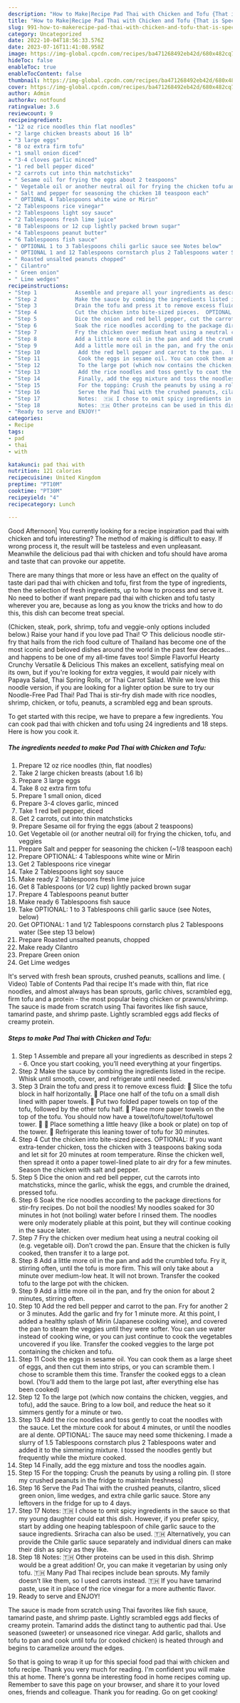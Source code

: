 ```yaml
---
description: "How to Make|Recipe Pad Thai with Chicken and Tofu {That is Special"
title: "How to Make|Recipe Pad Thai with Chicken and Tofu {That is Special"
slug: 991-how-to-makerecipe-pad-thai-with-chicken-and-tofu-that-is-special
category: Uncategorized
date: 2022-10-04T18:56:33.576Z
date: 2023-07-16T11:41:08.958Z
image: https://img-global.cpcdn.com/recipes/ba471268492eb42d/680x482cq70/pad-thai-with-chicken-and-tofu-recipe-main-photo.jpg
hideToc: false
enableToc: true
enableTocContent: false
thumbnail: https://img-global.cpcdn.com/recipes/ba471268492eb42d/680x482cq70/pad-thai-with-chicken-and-tofu-recipe-main-photo.jpg
cover: https://img-global.cpcdn.com/recipes/ba471268492eb42d/680x482cq70/pad-thai-with-chicken-and-tofu-recipe-main-photo.jpg
author: Admin
authorAv: notfound
ratingvalue: 3.6
reviewcount: 9
recipeingredient:
- "12 oz rice noodles thin flat noodles"
- "2 large chicken breasts about 16 lb"
- "3 large eggs"
- "8 oz extra firm tofu"
- "1 small onion diced"
- "3-4 cloves garlic minced"
- "1 red bell pepper diced"
- "2 carrots cut into thin matchsticks"
- " Sesame oil for frying the eggs about 2 teaspoons"
- " Vegetable oil or another neutral oil for frying the chicken tofu and veggies"
- " Salt and pepper for seasoning the chicken 18 teaspoon each"
- " OPTIONAL 4 Tablespoons white wine or Mirin"
- "2 Tablespoons rice vinegar"
- "2 Tablespoons light soy sauce"
- "2 Tablespoons fresh lime juice"
- "8 Tablespoons or 12 cup lightly packed brown sugar"
- "4 Tablespoons peanut butter"
- "6 Tablespoons fish sauce"
- " OPTIONAL 1 to 3 Tablespoons chili garlic sauce see Notes below"
- " OPTIONAL 1 and 12 Tablespoons cornstarch plus 2 Tablespoons water See step 13 below"
- " Roasted unsalted peanuts chopped"
- " Cilantro"
- " Green onion"
- " Lime wedges"
recipeinstructions:
- "Step 1            Assemble and prepare all your ingredients as described in steps 2 - 6. Once you start cooking, you’ll need everything at your fingertips."
- "Step 2            Make the sauce by combing the ingredients listed in the recipe. Whisk until smooth, cover, and refrigerate until needed."
- "Step 3            Drain the tofu and press it to remove excess fluid: 🔹 Slice the tofu block in half horizontally. 🔹 Place one half of the tofu on a small dish lined with paper towels. 🔹 Put two folded paper towels on top of the tofu, followed by the other tofu half. 🔹 Place more paper towels on the top of the tofu. You should now have a towel/tofu/towel/tofu/towel tower. 🤪 🔹 Place something a little heavy (like a book or plate) on top of the tower. 🔹 Refrigerate this leaning tower of tofu for 30 minutes."
- "Step 4            Cut the chicken into bite-sized pieces.  OPTIONAL: If you want extra-tender chicken, toss the chicken with 3 teaspoons baking soda and let sit for 20 minutes at room temperature. Rinse the chicken well, then spread it onto a paper towel-lined plate to air dry for a few minutes.   Season the chicken with salt and pepper."
- "Step 5            Dice the onion and red bell pepper, cut the carrots into matchsticks, mince the garlic, whisk the eggs, and crumble the drained, pressed tofu."
- "Step 6            Soak the rice noodles according to the package directions for stir-fry recipes.  Do not boil the noodles!  My noodles soaked for 30 minutes in hot (not boiling) water before I rinsed them.  The noodles were only moderately pliable at this point, but they will continue cooking in the sauce later."
- "Step 7            Fry the chicken over medium heat using a neutral cooking oil (e.g. vegetable oil). Don’t crowd the pan.   Ensure that the chicken is fully cooked, then transfer it to a large pot."
- "Step 8            Add a little more oil in the pan and add the crumbled tofu. Fry it, stirring often, until the tofu is more firm. This will only take about a minute over medium-low heat. It will not brown.   Transfer the cooked tofu to the large pot with the chicken."
- "Step 9            Add a little more oil in the pan, and fry the onion for about 2 minutes, stirring often."
- "Step 10            Add the red bell pepper and carrot to the pan.  Fry for another 2 or 3 minutes. Add the garlic and fry for 1 minute more.  At this point, I added a healthy splash of Mirin (Japanese cooking wine), and covered the pan to steam the veggies until they were softer. You can use water instead of cooking wine, or you can just continue to cook the vegetables uncovered if you like.  Transfer the cooked veggies to the large pot containing the chicken and tofu."
- "Step 11            Cook the eggs in sesame oil. You can cook them as a large sheet of eggs, and then cut them into strips, or you can scramble them. I chose to scramble them this time.   Transfer the cooked eggs to a clean bowl. (You’ll add them to the large pot last, after everything else has been cooked)"
- "Step 12            To the large pot (which now contains the chicken, veggies, and tofu), add the sauce.  Bring to a low boil, and reduce the heat so it simmers gently for a minute or two."
- "Step 13            Add the rice noodles and toss gently to coat the noodles with the sauce. Let the mixture cook for about 4 minutes, or until the noodles are al dente.  OPTIONAL: The sauce may need some thickening. I made a slurry of 1.5 Tablespoons cornstarch plus 2 Tablespoons water and added it to the simmering mixture. I tossed the noodles gently but frequently while the mixture cooked."
- "Step 14            Finally, add the egg mixture and toss the noodles again."
- "Step 15            For the topping: Crush the peanuts by using a rolling pin. (I store my crushed peanuts in the fridge to maintain freshness)"
- "Step 16            Serve the Pad Thai with the crushed peanuts, cilantro, sliced green onion, lime wedges, and extra chile garlic sauce. Store any leftovers in the fridge for up to 4 days."
- "Step 17            Notes:  🇹🇭 I chose to omit spicy ingredients in the sauce so that my young daughter could eat this dish. However, if you prefer spicy, start by adding one heaping tablespoon of chile garlic sauce to the sauce ingredients. Sriracha can also be used.   🇹🇭 Alternatively, you can provide the Chile garlic sauce separately and individual diners can make their dish as spicy as they like."
- "Step 18            Notes: 🇹🇭 Other proteins can be used in this dish. Shrimp would be a great addition! Or, you can make it vegetarian by using only tofu.  🇹🇭 Many Pad Thai recipes include bean sprouts. My family doesn’t like them, so I used carrots instead.  🇹🇭 If you have tamarind paste, use it in place of the rice vinegar for a more authentic flavor."
- "Ready to serve and ENJOY!"
categories:
- Recipe
tags:
- pad
- thai
- with

katakunci: pad thai with 
nutrition: 121 calories
recipecuisine: United Kingdom
preptime: "PT10M"
cooktime: "PT30M"
recipeyield: "4"
recipecategory: Lunch

---
```



Good Afternoon| You currently looking for a recipe inspiration pad thai with chicken and tofu interesting? The method of making is difficult to easy. If wrong process it, the result will be tasteless and even unpleasant. Meanwhile the delicious pad thai with chicken and tofu should have aroma and taste that can provoke our appetite.






There are many things that more or less have an effect on the quality of taste dari pad thai with chicken and tofu, first from the type of ingredients, then the selection of fresh ingredients, up to how to process and serve it. No need to bother if want prepare pad thai with chicken and tofu tasty wherever you are, because as long as you know the tricks and how to do this, this dish can become treat special.


(Chicken, steak, pork, shrimp, tofu and veggie-only options included below.) Raise your hand if you love pad Thai! ♡ This delicious noodle stir-fry that hails from the rich food culture of Thailand has become one of the most iconic and beloved dishes around the world in the past few decades…and happens to be one of my all-time faves too! Simple Flavorful Hearty Crunchy Versatile &amp; Delicious This makes an excellent, satisfying meal on its own, but if you&#39;re looking for extra veggies, it would pair nicely with Papaya Salad, Thai Spring Rolls, or Thai Carrot Salad. While we love this noodle version, if you are looking for a lighter option be sure to try our Noodle-Free Pad Thai! Pad Thai is stir-fry dish made with rice noodles, shrimp, chicken, or tofu, peanuts, a scrambled egg and bean sprouts.


To get started with this recipe, we have to prepare a few ingredients. You can cook pad thai with chicken and tofu using 24 ingredients and 18 steps. Here is how you cook it.

<!--inarticleads1-->

##### The ingredients needed to make Pad Thai with Chicken and Tofu:

1. Prepare 12 oz rice noodles (thin, flat noodles)
1. Take 2 large chicken breasts (about 1.6 lb)
1. Prepare 3 large eggs
1. Take 8 oz extra firm tofu
1. Prepare 1 small onion, diced
1. Prepare 3-4 cloves garlic, minced
1. Take 1 red bell pepper, diced
1. Get 2 carrots, cut into thin matchsticks
1. Prepare  Sesame oil for frying the eggs (about 2 teaspoons)
1. Get  Vegetable oil (or another neutral oil) for frying the chicken, tofu, and veggies
1. Prepare  Salt and pepper for seasoning the chicken (~1/8 teaspoon each)
1. Prepare  OPTIONAL: 4 Tablespoons white wine or Mirin
1. Get 2 Tablespoons rice vinegar
1. Take 2 Tablespoons light soy sauce
1. Make ready 2 Tablespoons fresh lime juice
1. Get 8 Tablespoons (or 1/2 cup) lightly packed brown sugar
1. Prepare 4 Tablespoons peanut butter
1. Make ready 6 Tablespoons fish sauce
1. Take  OPTIONAL: 1 to 3 Tablespoons chili garlic sauce (see Notes, below)
1. Get  OPTIONAL: 1 and 1/2 Tablespoons cornstarch plus 2 Tablespoons water (See step 13 below)
1. Prepare  Roasted unsalted peanuts, chopped
1. Make ready  Cilantro
1. Prepare  Green onion
1. Get  Lime wedges


It&#39;s served with fresh bean sprouts, crushed peanuts, scallions and lime. ( Video) Table of Contents Pad thai recipe It&#39;s made with thin, flat rice noodles, and almost always has bean sprouts, garlic chives, scrambled egg, firm tofu and a protein - the most popular being chicken or prawns/shrimp. The sauce is made from scratch using Thai favorites like fish sauce, tamarind paste, and shrimp paste. Lightly scrambled eggs add flecks of creamy protein. 

<!--inarticleads2-->

##### Steps to make Pad Thai with Chicken and Tofu:

1. Step 1            Assemble and prepare all your ingredients as described in steps 2 - 6. Once you start cooking, you’ll need everything at your fingertips.
1. Step 2            Make the sauce by combing the ingredients listed in the recipe. Whisk until smooth, cover, and refrigerate until needed.
1. Step 3            Drain the tofu and press it to remove excess fluid: 🔹 Slice the tofu block in half horizontally. 🔹 Place one half of the tofu on a small dish lined with paper towels. 🔹 Put two folded paper towels on top of the tofu, followed by the other tofu half. 🔹 Place more paper towels on the top of the tofu. You should now have a towel/tofu/towel/tofu/towel tower. 🤪 🔹 Place something a little heavy (like a book or plate) on top of the tower. 🔹 Refrigerate this leaning tower of tofu for 30 minutes.
1. Step 4            Cut the chicken into bite-sized pieces.  OPTIONAL: If you want extra-tender chicken, toss the chicken with 3 teaspoons baking soda and let sit for 20 minutes at room temperature. Rinse the chicken well, then spread it onto a paper towel-lined plate to air dry for a few minutes.   Season the chicken with salt and pepper.
1. Step 5            Dice the onion and red bell pepper, cut the carrots into matchsticks, mince the garlic, whisk the eggs, and crumble the drained, pressed tofu.
1. Step 6            Soak the rice noodles according to the package directions for stir-fry recipes.  Do not boil the noodles!  My noodles soaked for 30 minutes in hot (not boiling) water before I rinsed them.  The noodles were only moderately pliable at this point, but they will continue cooking in the sauce later.
1. Step 7            Fry the chicken over medium heat using a neutral cooking oil (e.g. vegetable oil). Don’t crowd the pan.   Ensure that the chicken is fully cooked, then transfer it to a large pot.
1. Step 8            Add a little more oil in the pan and add the crumbled tofu. Fry it, stirring often, until the tofu is more firm. This will only take about a minute over medium-low heat. It will not brown.   Transfer the cooked tofu to the large pot with the chicken.
1. Step 9            Add a little more oil in the pan, and fry the onion for about 2 minutes, stirring often.
1. Step 10            Add the red bell pepper and carrot to the pan.  Fry for another 2 or 3 minutes. Add the garlic and fry for 1 minute more.  At this point, I added a healthy splash of Mirin (Japanese cooking wine), and covered the pan to steam the veggies until they were softer. You can use water instead of cooking wine, or you can just continue to cook the vegetables uncovered if you like.  Transfer the cooked veggies to the large pot containing the chicken and tofu.
1. Step 11            Cook the eggs in sesame oil. You can cook them as a large sheet of eggs, and then cut them into strips, or you can scramble them. I chose to scramble them this time.   Transfer the cooked eggs to a clean bowl. (You’ll add them to the large pot last, after everything else has been cooked)
1. Step 12            To the large pot (which now contains the chicken, veggies, and tofu), add the sauce.  Bring to a low boil, and reduce the heat so it simmers gently for a minute or two.
1. Step 13            Add the rice noodles and toss gently to coat the noodles with the sauce. Let the mixture cook for about 4 minutes, or until the noodles are al dente.  OPTIONAL: The sauce may need some thickening. I made a slurry of 1.5 Tablespoons cornstarch plus 2 Tablespoons water and added it to the simmering mixture. I tossed the noodles gently but frequently while the mixture cooked.
1. Step 14            Finally, add the egg mixture and toss the noodles again.
1. Step 15            For the topping: Crush the peanuts by using a rolling pin. (I store my crushed peanuts in the fridge to maintain freshness)
1. Step 16            Serve the Pad Thai with the crushed peanuts, cilantro, sliced green onion, lime wedges, and extra chile garlic sauce. Store any leftovers in the fridge for up to 4 days.
1. Step 17            Notes:  🇹🇭 I chose to omit spicy ingredients in the sauce so that my young daughter could eat this dish. However, if you prefer spicy, start by adding one heaping tablespoon of chile garlic sauce to the sauce ingredients. Sriracha can also be used.   🇹🇭 Alternatively, you can provide the Chile garlic sauce separately and individual diners can make their dish as spicy as they like.
1. Step 18            Notes: 🇹🇭 Other proteins can be used in this dish. Shrimp would be a great addition! Or, you can make it vegetarian by using only tofu.  🇹🇭 Many Pad Thai recipes include bean sprouts. My family doesn’t like them, so I used carrots instead.  🇹🇭 If you have tamarind paste, use it in place of the rice vinegar for a more authentic flavor.
1. Ready to serve and ENJOY!

The sauce is made from scratch using Thai favorites like fish sauce, tamarind paste, and shrimp paste. Lightly scrambled eggs add flecks of creamy protein. Tamarind adds the distinct tang to authentic pad thai. Use seasoned (sweeter) or unseasoned rice vinegar. Add garlic, shallots and tofu to pan and cook until tofu (or cooked chicken) is heated through and begins to caramelize around the edges. 

So that is going to wrap it up for this special food pad thai with chicken and tofu recipe. Thank you very much for reading. I'm confident you will make this at home. There's gonna be interesting food in home recipes coming up. Remember to save this page on your browser, and share it to your loved ones, friends and colleague. Thank you for reading. Go on get cooking!
